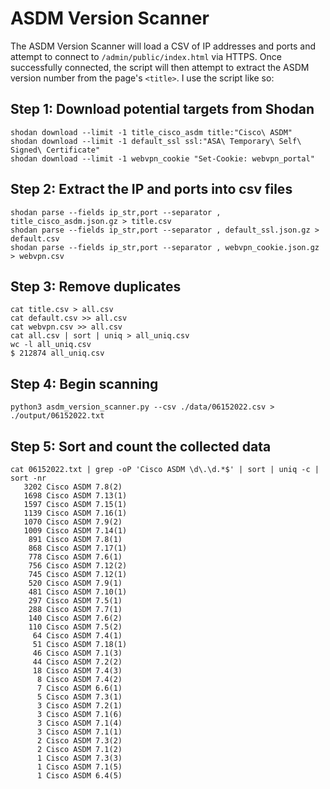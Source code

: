 # ASDM Version Scanner

The ASDM Version Scanner will load a CSV of IP addresses and ports and attempt to connect to `/admin/public/index.html` via HTTPS. Once successfully connected, the script will then attempt to extract the ASDM version number from the page's `<title>`. I use the script like so:

## Step 1: Download potential targets from Shodan

```
shodan download --limit -1 title_cisco_asdm title:"Cisco\ ASDM"
shodan download --limit -1 default_ssl ssl:"ASA\ Temporary\ Self\ Signed\ Certificate"
shodan download --limit -1 webvpn_cookie "Set-Cookie: webvpn_portal"
```

## Step 2: Extract the IP and ports into csv files

```
shodan parse --fields ip_str,port --separator , title_cisco_asdm.json.gz > title.csv
shodan parse --fields ip_str,port --separator , default_ssl.json.gz > default.csv
shodan parse --fields ip_str,port --separator , webvpn_cookie.json.gz > webvpn.csv
```

## Step 3: Remove duplicates

```
cat title.csv > all.csv
cat default.csv >> all.csv
cat webvpn.csv >> all.csv
cat all.csv | sort | uniq > all_uniq.csv
wc -l all_uniq.csv
$ 212874 all_uniq.csv
```

## Step 4: Begin scanning

```
python3 asdm_version_scanner.py --csv ./data/06152022.csv > ./output/06152022.txt
```

## Step 5: Sort and count the collected data

```
cat 06152022.txt | grep -oP 'Cisco ASDM \d\.\d.*$' | sort | uniq -c | sort -nr
   3202 Cisco ASDM 7.8(2)
   1698 Cisco ASDM 7.13(1)
   1597 Cisco ASDM 7.15(1)
   1139 Cisco ASDM 7.16(1)
   1070 Cisco ASDM 7.9(2)
   1009 Cisco ASDM 7.14(1)
    891 Cisco ASDM 7.8(1)
    868 Cisco ASDM 7.17(1)
    778 Cisco ASDM 7.6(1)
    756 Cisco ASDM 7.12(2)
    745 Cisco ASDM 7.12(1)
    520 Cisco ASDM 7.9(1)
    481 Cisco ASDM 7.10(1)
    297 Cisco ASDM 7.5(1)
    288 Cisco ASDM 7.7(1)
    140 Cisco ASDM 7.6(2)
    110 Cisco ASDM 7.5(2)
     64 Cisco ASDM 7.4(1)
     51 Cisco ASDM 7.18(1)
     46 Cisco ASDM 7.1(3)
     44 Cisco ASDM 7.2(2)
     18 Cisco ASDM 7.4(3)
      8 Cisco ASDM 7.4(2)
      7 Cisco ASDM 6.6(1)
      5 Cisco ASDM 7.3(1)
      3 Cisco ASDM 7.2(1)
      3 Cisco ASDM 7.1(6)
      3 Cisco ASDM 7.1(4)
      3 Cisco ASDM 7.1(1)
      2 Cisco ASDM 7.3(2)
      2 Cisco ASDM 7.1(2)
      1 Cisco ASDM 7.3(3)
      1 Cisco ASDM 7.1(5)
      1 Cisco ASDM 6.4(5)
```
